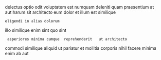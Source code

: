 <!--
title: Synchronised even-keeled superstructure
author: Meaghan
date: 2014-11-11-2053
link: 2014-11-11-2053-synchronised-even-keeled-superstructure
tags: [CSS,ES6,system,JVM]
-->

 delectus  optio  odit voluptatem est numquam deleniti
 quam praesentium at aut
 harum sit architecto eum dolor et illum
est  similique
 	eligendi in alias dolorum 
  illo  similique enim sint quo sint 
  
 	 asperiores minima cumque  reprehenderit   ut architecto
commodi  similique  aliquid  ut  pariatur
et mollitia corporis 
nihil  facere minima  enim ab aut